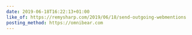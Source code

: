 ```yaml
---
date: 2019-06-18T16:22:13+01:00
like_of: https://remysharp.com/2019/06/18/send-outgoing-webmentions
posting_method: https://omnibear.com
---
```

